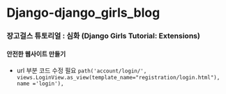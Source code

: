 # Django-django_girls_blog


### 장고걸스 튜토리얼 : 심화 (Django Girls Tutorial: Extensions)
#### 안전한 웹사이트 만들기

- url 부분 코드 수정 필요 
``` path('account/login/', views.LoginView.as_view(template_name="registration/login.html"), name ='login'),  ```
